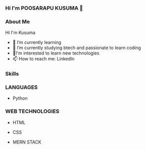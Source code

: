 ### Hi I'm POOSARAPU KUSUMA 👋




### About Me ###

Hi I'm Kusuma

- 🌱 I’m currently learning
- 👯 I’m currently studying btech and passionate to learn coding 
- 👀I'm interested to learn new technologies
- 📫 How to reach me: LinkedIn



### Skills ###

### LANGUAGES ###

- Python

### WEB TECHNOLOGIES ###

- HTML

- CSS

- MERN STACK


